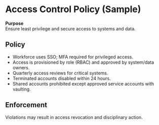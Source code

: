 # Access Control Policy (Sample)

**Purpose**  
Ensure least privilege and secure access to systems and data.

## Policy
- Workforce uses SSO; MFA required for privileged access.
- Access is provisioned by role (RBAC) and approved by system/data owners.
- Quarterly access reviews for critical systems.
- Terminated accounts disabled within 24 hours.
- Shared accounts prohibited except approved service accounts with vaulting.

## Enforcement
Violations may result in access revocation and disciplinary action.
